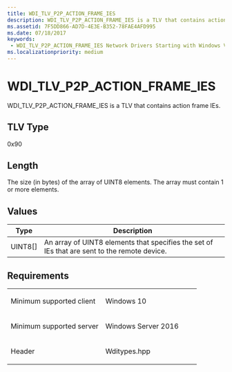```yaml
---
title: WDI_TLV_P2P_ACTION_FRAME_IES
description: WDI_TLV_P2P_ACTION_FRAME_IES is a TLV that contains action frame IEs.
ms.assetid: 7F5DD866-AD7D-4E3E-B352-78FAE4AFD995
ms.date: 07/18/2017
keywords:
 - WDI_TLV_P2P_ACTION_FRAME_IES Network Drivers Starting with Windows Vista
ms.localizationpriority: medium
---
```


# WDI\_TLV\_P2P\_ACTION\_FRAME\_IES


WDI\_TLV\_P2P\_ACTION\_FRAME\_IES is a TLV that contains action frame IEs.

## TLV Type


0x90

## Length


The size (in bytes) of the array of UINT8 elements. The array must contain 1 or more elements.

## Values


| Type      | Description                                                                                  |
|-----------|----------------------------------------------------------------------------------------------|
| UINT8\[\] | An array of UINT8 elements that specifies the set of IEs that are sent to the remote device. |

 

Requirements
------------

<table>
<colgroup>
<col width="50%" />
<col width="50%" />
</colgroup>
<tbody>
<tr class="odd">
<td><p>Minimum supported client</p></td>
<td><p>Windows 10</p></td>
</tr>
<tr class="even">
<td><p>Minimum supported server</p></td>
<td><p>Windows Server 2016</p></td>
</tr>
<tr class="odd">
<td><p>Header</p></td>
<td>Wditypes.hpp</td>
</tr>
</tbody>
</table>

 

 




